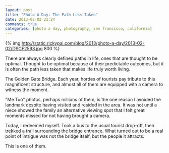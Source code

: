 ```yaml
---
layout: post
title: "Photo A Day: The Path Less Taken"
date: 2013-02-02 23:24
comments: true
categories: [photo a day, photography, san francisco, california]
---
```


{% img http://static.rickypai.com/blog/2013/photo-a-day/2013-02-02/DSCF2593.jpg 800 %}

There are always clearly defined paths in life, ones that are thought to be optimal. Thought to be optimal because of their predictable outcomes, but it is often the path less taken that makes life truly worth living.

The Golden Gate Bridge. Each year, hordes of tourists pay tribute to this magnificent structure, and almost all of them are equipped with a camera to witness the moment.

"Me Too" photos, perhaps millions of them, is the one reason I avoided the landmark despite having visited and resided in the area. It was not until a niece showed the family an alternative viewing spot that I felt great moments missed for not having brought a camera.

Today, I redeemed myself. Took a bus to the usual tourist drop-off, then trekked a trail surrounding the bridge entrance. What turned out to be a real point of intrigue was not the bridge itself, but the people it attracts.

This is one of them.